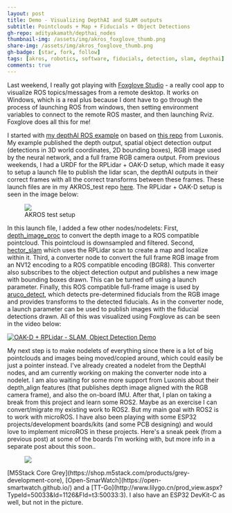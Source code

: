 ```yaml
---
layout: post
title: Demo - Visualizing DepthAI and SLAM outputs
subtitle: Pointclouds + Map + Fiducials + Object Detections
gh-repo: adityakamath/depthai_nodes
thumbnail-img: /assets/img/akros_foxglove_thumb.png
share-img: /assets/img/akros_foxglove_thumb.png
gh-badge: [star, fork, follow]
tags: [akros, robotics, software, fiducials, detection, slam, depthai]
comments: true
---
```


Last weekend, I really got playing with [Foxglove Studio](https://foxglove.dev/docs) - a really cool app to visualize ROS topics/messages from a remote desktop. It works on Windows, which is a real plus because I dont have to go through the process of launching ROS from windows, then setting environment variables to connect to the remote ROS master, and then launching Rviz. Foxglove does all this for me!

I started with [my depthAI ROS example](https://github.com/adityakamath/depthai_nodes) on based on [this repo](https://github.com/luxonis/depthai-ros-examples) from Luxonis. My example published the depth output, spatial object detection output (detections in 3D world coordinates, 2D bounding boxes), RGB image used by the neural network, and a full frame RGB camera output. From previous weekends, I had a URDF for the RPLidar + OAK-D setup, which made it easy to setup a launch file to publish the lidar scan, the depthAI outputs in their correct frames with all the correct transforms between these frames. These launch files are in my AKROS_test repo [here](https://github.com/adityakamath/akros_test). The RPLidar + OAK-D setup is seen in the image below:

<figure class="aligncenter">
	<img src="https://adityakamath.github.io/assets/img/akros_holo_assembly_top2.jpg" />
	<figcaption>AKROS test setup</figcaption>
</figure>

In this launch file, I added a few other nodes/nodelets: First, [depth_image_proc](http://wiki.ros.org/depth_image_proc) to convert the depth image to a ROS compatible pointcloud. This pointcloud is downsampled and filtered. Second, [hector_slam](http://wiki.ros.org/hector_slam) which uses the RPLidar scan to create a map and localize within it. Third, a converter node to convert the full frame RGB image from an NV12 encoding to a ROS compatible encoding (BGR8). This converter also subscribes to the object detection output and publishes a new image with bounding boxes drawn. This can be turned off using a launch parameter. Finally, this ROS compatible full-frame image is used by [aruco_detect](http://wiki.ros.org/aruco_detect), which detects pre-determined fiducials from the RGB image and provides transforms to the detected fiducials. As in the converter node, a launch parameter can be used to publish images with the fiducial detections drawn. All of this was visualized using Foxglove as can be seen in the video below:
  
[![OAK-D + RPLidar - SLAM, Object Detection Demo](https://adityakamath.github.io/assets/img/akros_foxglove_demo_ss.png)](https://www.youtube.com/watch?v=J-kTdkJawAM "[OAK-D + RPLidar - SLAM, Object Detection Demo - Click to Watch!")
  
My next step is to make nodelets of everything since there is a lot of big pointclouds and images being moved/copied around, which could easily be just a pointer instead. I've already created a nodelet from the DepthAI nodes, and am currently working on making the converter node into a nodelet. I am also waiting for some more support from Luxonis about their depth_align features (that publishes depth image aligned with the RGB camera frame), and also the on-board IMU. After that, I plan on taking a break from this project and learn some ROS2. Maybe as an exercise I can convert/migrate my existing work to ROS2. But my main goal with ROS2 is to work with microROS. I have also been playing with some ESP32 projects/development boards/kits (and some PCB designing) and would love to implement microROS in these projects. Here's a sneak peek (from a previous post) at some of the boards I'm working with, but more info in a separate post about this soon..
  
<figure class="aligncenter">
	<img src="https://adityakamath.github.io/assets/img/esp32_kits.jpg" />
</figure>
[M5Stack Core Grey](https://shop.m5stack.com/products/grey-development-core), [Open-SmarWatch](https://open-smartwatch.github.io/) and a [TT-Go](http://www.lilygo.cn/prod_view.aspx?TypeId=50033&Id=1126&FId=t3:50033:3). I also have an ESP32 DevKit-C as well, but not in the picture.
